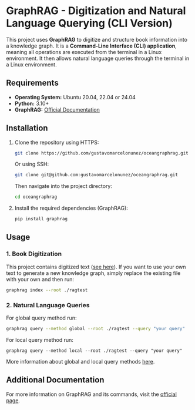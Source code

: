 # GraphRAG - Digitization and Natural Language Querying (CLI Version)

This project uses **GraphRAG** to digitize and structure book information into a knowledge graph. It is a **Command-Line Interface (CLI) application**, meaning all operations are executed from the terminal in a Linux environment. It then allows natural language queries through the terminal in a Linux environment.

## Requirements

- **Operating System:** Ubuntu 20.04, 22.04 or 24.04
- **Python:** 3.10+
- **GraphRAG:** [Official Documentation](https://microsoft.github.io/graphrag/)
  
## Installation

1. Clone the repository using HTTPS:
   ```bash
   git clone https://github.com/gustavomarcelonunez/oceangraphrag.git
   ```
   Or using SSH:
   ```bash
   git clone git@github.com:gustavomarcelonunez/oceangraphrag.git
   ```
   Then navigate into the project directory:
   ```bash
   cd oceangraphrag
   ```

2. Install the required dependencies (GraphRAG):
   ```bash
   pip install graphrag
   ```

## Usage

### 1. Book Digitization

This project contains digitized text ([see here](https://github.com/gustavomarcelonunez/oceangraphrag/blob/main/ragtest/input/resumen.txt)). If you want to use your own text to generate a new knowledge graph, simply replace the existing file with your own and then run:
```bash
graphrag index --root ./ragtest
```

### 2. Natural Language Queries

For global query method run:
```bash
graphrag query --method global --root ./ragtest --query "your query"
```

For local query method run:
```
graphrag query --method local --root ./ragtest --query "your query"
```
More information about global and local query methods [here](https://microsoft.github.io/graphrag/query/overview/).

## Additional Documentation

For more information on GraphRAG and its commands, visit the [official page](https://microsoft.github.io/graphrag/).

